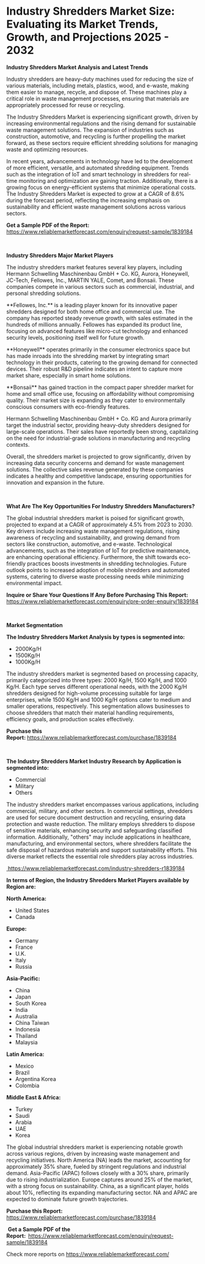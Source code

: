 <p><h1>Industry Shredders Market Size: Evaluating its Market Trends, Growth, and Projections 2025 - 2032</h1></p><p><strong>Industry Shredders Market Analysis and Latest Trends</strong></p>
<p><p>Industry shredders are heavy-duty machines used for reducing the size of various materials, including metals, plastics, wood, and e-waste, making them easier to manage, recycle, and dispose of. These machines play a critical role in waste management processes, ensuring that materials are appropriately processed for reuse or recycling. </p><p>The Industry Shredders Market is experiencing significant growth, driven by increasing environmental regulations and the rising demand for sustainable waste management solutions. The expansion of industries such as construction, automotive, and recycling is further propelling the market forward, as these sectors require efficient shredding solutions for managing waste and optimizing resources.</p><p>In recent years, advancements in technology have led to the development of more efficient, versatile, and automated shredding equipment. Trends such as the integration of IoT and smart technology in shredders for real-time monitoring and optimization are gaining traction. Additionally, there is a growing focus on energy-efficient systems that minimize operational costs. The Industry Shredders Market is expected to grow at a CAGR of 8.6% during the forecast period, reflecting the increasing emphasis on sustainability and efficient waste management solutions across various sectors.</p></p>
<p><strong>Get a Sample PDF of the Report:&nbsp;</strong> <a href="https://www.reliablemarketforecast.com/enquiry/request-sample/1839184?utm_campaign=2789&utm_medium=2&utm_source=Github&utm_content=ia&utm_term=28022025&utm_id=industry-shredders">https://www.reliablemarketforecast.com/enquiry/request-sample/1839184</a></p>
<p>&nbsp;</p>
<p><strong>Industry Shredders Major Market Players</strong></p>
<p><p>The industry shredders market features several key players, including Hermann Schwelling Maschinenbau GmbH + Co. KG, Aurora, Honeywell, JC-Tech, Fellowes, Inc., MARTIN YALE, Comet, and Bonsaii. These companies compete in various sectors such as commercial, industrial, and personal shredding solutions.</p><p>**Fellowes, Inc.** is a leading player known for its innovative paper shredders designed for both home office and commercial use. The company has reported steady revenue growth, with sales estimated in the hundreds of millions annually. Fellowes has expanded its product line, focusing on advanced features like micro-cut technology and enhanced security levels, positioning itself well for future growth.</p><p>**Honeywell** operates primarily in the consumer electronics space but has made inroads into the shredding market by integrating smart technology in their products, catering to the growing demand for connected devices. Their robust R&D pipeline indicates an intent to capture more market share, especially in smart home solutions.</p><p>**Bonsaii** has gained traction in the compact paper shredder market for home and small office use, focusing on affordability without compromising quality. Their market size is expanding as they cater to environmentally conscious consumers with eco-friendly features.</p><p>Hermann Schwelling Maschinenbau GmbH + Co. KG and Aurora primarily target the industrial sector, providing heavy-duty shredders designed for large-scale operations. Their sales have reportedly been strong, capitalizing on the need for industrial-grade solutions in manufacturing and recycling contexts.</p><p>Overall, the shredders market is projected to grow significantly, driven by increasing data security concerns and demand for waste management solutions. The collective sales revenue generated by these companies indicates a healthy and competitive landscape, ensuring opportunities for innovation and expansion in the future.</p></p>
<p>&nbsp;</p>
<p><strong>What Are The Key Opportunities For Industry Shredders Manufacturers?</strong></p>
<p><p>The global industrial shredders market is poised for significant growth, projected to expand at a CAGR of approximately 4.5% from 2023 to 2030. Key drivers include increasing waste management regulations, rising awareness of recycling and sustainability, and growing demand from sectors like construction, automotive, and e-waste. Technological advancements, such as the integration of IoT for predictive maintenance, are enhancing operational efficiency. Furthermore, the shift towards eco-friendly practices boosts investments in shredding technologies. Future outlook points to increased adoption of mobile shredders and automated systems, catering to diverse waste processing needs while minimizing environmental impact.</p></p>
<p><strong>Inquire or Share Your Questions If Any Before Purchasing This Report:</strong> <a href="https://www.reliablemarketforecast.com/enquiry/pre-order-enquiry/1839184?utm_campaign=2789&utm_medium=2&utm_source=Github&utm_content=ia&utm_term=28022025&utm_id=industry-shredders">https://www.reliablemarketforecast.com/enquiry/pre-order-enquiry/1839184</a></p>
<p>&nbsp;</p>
<p><strong>Market Segmentation</strong></p>
<p><strong>The Industry Shredders Market Analysis by types is segmented into:</strong></p>
<p><ul><li>2000Kg/H</li><li>1500Kg/H</li><li>1000Kg/H</li></ul></p>
<p><p>The industry shredders market is segmented based on processing capacity, primarily categorized into three types: 2000 Kg/H, 1500 Kg/H, and 1000 Kg/H. Each type serves different operational needs, with the 2000 Kg/H shredders designed for high-volume processing suitable for large enterprises, while 1500 Kg/H and 1000 Kg/H options cater to medium and smaller operations, respectively. This segmentation allows businesses to choose shredders that match their material handling requirements, efficiency goals, and production scales effectively.</p></p>
<p><strong>Purchase this Report:&nbsp;</strong><a href="https://www.reliablemarketforecast.com/purchase/1839184?utm_campaign=2789&utm_medium=2&utm_source=Github&utm_content=ia&utm_term=28022025&utm_id=industry-shredders">https://www.reliablemarketforecast.com/purchase/1839184</a></p>
<p>&nbsp;</p>
<p><strong>The Industry Shredders Market Industry Research by Application is segmented into:</strong></p>
<p><ul><li>Commercial</li><li>Military</li><li>Others</li></ul></p>
<p><p>The industry shredders market encompasses various applications, including commercial, military, and other sectors. In commercial settings, shredders are used for secure document destruction and recycling, ensuring data protection and waste reduction. The military employs shredders to dispose of sensitive materials, enhancing security and safeguarding classified information. Additionally, "others" may include applications in healthcare, manufacturing, and environmental sectors, where shredders facilitate the safe disposal of hazardous materials and support sustainability efforts. This diverse market reflects the essential role shredders play across industries.</p></p>
<p><a href="https://www.reliablemarketforecast.com/industry-shredders-r1839184?utm_campaign=2789&utm_medium=2&utm_source=Github&utm_content=ia&utm_term=28022025&utm_id=industry-shredders">&nbsp;https://www.reliablemarketforecast.com/industry-shredders-r1839184</a></p>
<p><strong>In terms of Region, the Industry Shredders Market Players available by Region are:</strong></p>
<p>
    <p> <strong> North America: </strong>
        <ul>
            <li>United States</li>
            <li>Canada</li>
        </ul>
        </p> 
    <p> <strong> Europe: </strong>
        <ul>
            <li>Germany</li>
            <li>France</li>
            <li>U.K.</li>
            <li>Italy</li>
            <li>Russia</li>
        </ul>
        </p> 
    <p> <strong> Asia-Pacific: </strong>
        <ul>
            <li>China</li>
            <li>Japan</li>
            <li>South Korea</li>
            <li>India</li>
            <li>Australia</li>
            <li>China Taiwan</li>
            <li>Indonesia</li>
            <li>Thailand</li>
            <li>Malaysia</li>
        </ul>
        </p> 
    <p> <strong> Latin America: </strong>
        <ul>
            <li>Mexico</li>
            <li>Brazil</li>
            <li>Argentina Korea</li>
            <li>Colombia</li>
        </ul>
        </p> 
    <p> <strong> Middle East & Africa: </strong>
        <ul>
            <li>Turkey</li>
            <li>Saudi</li>
            <li>Arabia</li>
            <li>UAE</li>
            <li>Korea</li>
        </ul>
    </p>
    </p>
<p><p>The global industrial shredders market is experiencing notable growth across various regions, driven by increasing waste management and recycling initiatives. North America (NA) leads the market, accounting for approximately 35% share, fueled by stringent regulations and industrial demand. Asia-Pacific (APAC) follows closely with a 30% share, primarily due to rising industrialization. Europe captures around 25% of the market, with a strong focus on sustainability. China, as a significant player, holds about 10%, reflecting its expanding manufacturing sector. NA and APAC are expected to dominate future growth trajectories.</p></p>
<p><strong>Purchase this Report: </strong><a href="https://www.reliablemarketforecast.com/purchase/1839184?utm_campaign=2789&utm_medium=2&utm_source=Github&utm_content=ia&utm_term=28022025&utm_id=industry-shredders">https://www.reliablemarketforecast.com/purchase/1839184</a></p>
<p>&nbsp;<strong>Get a Sample PDF of the Report:&nbsp;&nbsp;</strong><a href="https://www.reliablemarketforecast.com/enquiry/request-sample/1839184?utm_campaign=2789&utm_medium=2&utm_source=Github&utm_content=ia&utm_term=28022025&utm_id=industry-shredders">https://www.reliablemarketforecast.com/enquiry/request-sample/1839184</a></p>
<p><strong></strong></p>
<p>Check more reports on <a href="https://www.reliablemarketforecast.com/?utm_campaign=2789&utm_medium=2&utm_source=Github&utm_content=ia&utm_term=28022025&utm_id=industry-shredders">https://www.reliablemarketforecast.com/</a></p>